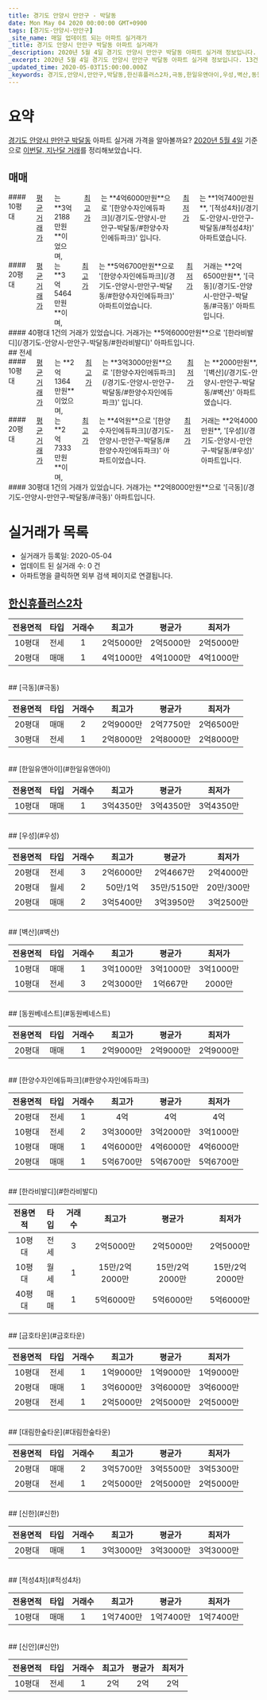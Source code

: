 ```yaml
---
title: 경기도 안양시 만안구 - 박달동
date: Mon May 04 2020 00:00:00 GMT+0900
tags: [경기도-안양시-만안구]
_site_name: 매일 업데이트 되는 아파트 실거래가
_title: 경기도 안양시 만안구 박달동 아파트 실거래가
_description: 2020년 5월 4일 경기도 안양시 만안구 박달동 아파트 실거래 정보입니다. 13건 아파트 정보가 있습니다.
_excerpt: 2020년 5월 4일 경기도 안양시 만안구 박달동 아파트 실거래 정보입니다. 13건 아파트 정보가 있습니다.
_updated_time: 2020-05-03T15:00:00.000Z
_keywords: 경기도,안양시,만안구,박달동,한신휴플러스2차,극동,한일유앤아이,우성,벽산,동원베네스트,한양수자인에듀파크,한라비발디,금호타운,대림한숲타운,신한,적성4차,신안
---
```





# 요약
<ins>경기도 안양시 만안구 박달동</ins> 아파트 실거래 가격을 알아볼까요? <ins>2020년 5월 4일</ins> 기준으로 <ins>이번달, 지난달 거래</ins>를 정리해보았습니다.

## 매매
<div class="container">
<div class="six columns" markdown="1">
#### 10평대
<ins>평균 거래가</ins>는 **3억2188만원**이었으며, <ins>최고가</ins>는 **4억6000만원**으로 '[한양수자인에듀파크](/경기도-안양시-만안구-박달동/#한양수자인에듀파크)' 입니다. <ins>최저가</ins>는 **1억7400만원**, '[적성4차](/경기도-안양시-만안구-박달동/#적성4차)' 아파트였습니다.
</div>
<div class="six columns" markdown="1">
#### 20평대
<ins>평균 거래가</ins>는 **3억5464만원**이며, <ins>최고가</ins>는 **5억6700만원**으로 '[한양수자인에듀파크](/경기도-안양시-만안구-박달동/#한양수자인에듀파크)' 아파트이었습니다. <ins>최저가</ins> 거래는 **2억6500만원**, '[극동](/경기도-안양시-만안구-박달동/#극동)' 아파트입니다.
</div>
</div>
<div class="container">
<div class="twelve columns" markdown="1">
#### 40평대
1건의 거래가 있었습니다. 거래가는 **5억6000만원**으로 '[한라비발디](/경기도-안양시-만안구-박달동/#한라비발디)' 아파트입니다.
</div>
</div>
## 전세
<div class="container">
<div class="six columns" markdown="1">
#### 10평대
<ins>평균 거래가</ins>는 **2억1364만원**이었으며, <ins>최고가</ins>는 **3억3000만원**으로 '[한양수자인에듀파크](/경기도-안양시-만안구-박달동/#한양수자인에듀파크)' 입니다. <ins>최저가</ins>는 **2000만원**, '[벽산](/경기도-안양시-만안구-박달동/#벽산)' 아파트였습니다.
</div>
<div class="six columns" markdown="1">
#### 20평대
<ins>평균 거래가</ins>는 **2억7333만원**이며, <ins>최고가</ins>는 **4억원**으로 '[한양수자인에듀파크](/경기도-안양시-만안구-박달동/#한양수자인에듀파크)' 아파트이었습니다. <ins>최저가</ins> 거래는 **2억4000만원**, '[우성](/경기도-안양시-만안구-박달동/#우성)' 아파트입니다.
</div>
</div>
<div class="container">
<div class="twelve columns" markdown="1">
#### 30평대
1건의 거래가 있었습니다. 거래가는 **2억8000만원**으로 '[극동](/경기도-안양시-만안구-박달동/#극동)' 아파트입니다.
</div>
</div>



# 실거래가 목록
- 실거래가 등록일: 2020-05-04
- 업데이트 된 실거래 수: 0 건
- 아파트명을 클릭하면 외부 검색 페이지로 연결됩니다.

## [한신휴플러스2차](#한신휴플러스2차)

|전용면적|타입|거래수|최고가|평균가|최저가|
|:---:|:---:|:---:|:---:|:---:|:---:|
|10평대|<span class="deal-type-2">전세</span>|1|2억5000만|2억5000만|2억5000만|
|20평대|<span class="deal-type-1">매매</span>|1|4억1000만|4억1000만|4억1000만|

<br/>
## [극동](#극동)

|전용면적|타입|거래수|최고가|평균가|최저가|
|:---:|:---:|:---:|:---:|:---:|:---:|
|20평대|<span class="deal-type-1">매매</span>|2|2억9000만|2억7750만|2억6500만|
|30평대|<span class="deal-type-2">전세</span>|1|2억8000만|2억8000만|2억8000만|

<br/>
## [한일유앤아이](#한일유앤아이)

|전용면적|타입|거래수|최고가|평균가|최저가|
|:---:|:---:|:---:|:---:|:---:|:---:|
|10평대|<span class="deal-type-1">매매</span>|1|3억4350만|3억4350만|3억4350만|

<br/>
## [우성](#우성)

|전용면적|타입|거래수|최고가|평균가|최저가|
|:---:|:---:|:---:|:---:|:---:|:---:|
|20평대|<span class="deal-type-2">전세</span>|3|2억6000만|2억4667만|2억4000만|
|20평대|<span class="deal-type-3">월세</span>|2|50만/1억|35만/5150만|20만/300만|
|20평대|<span class="deal-type-1">매매</span>|2|3억5400만|3억3950만|3억2500만|

<br/>
## [벽산](#벽산)

|전용면적|타입|거래수|최고가|평균가|최저가|
|:---:|:---:|:---:|:---:|:---:|:---:|
|10평대|<span class="deal-type-1">매매</span>|1|3억1000만|3억1000만|3억1000만|
|10평대|<span class="deal-type-2">전세</span>|3|2억3000만|1억667만|2000만|

<br/>
## [동원베네스트](#동원베네스트)

|전용면적|타입|거래수|최고가|평균가|최저가|
|:---:|:---:|:---:|:---:|:---:|:---:|
|20평대|<span class="deal-type-1">매매</span>|1|2억9000만|2억9000만|2억9000만|

<br/>
## [한양수자인에듀파크](#한양수자인에듀파크)

|전용면적|타입|거래수|최고가|평균가|최저가|
|:---:|:---:|:---:|:---:|:---:|:---:|
|20평대|<span class="deal-type-2">전세</span>|1|4억|4억|4억|
|10평대|<span class="deal-type-2">전세</span>|2|3억3000만|3억2000만|3억1000만|
|10평대|<span class="deal-type-1">매매</span>|1|4억6000만|4억6000만|4억6000만|
|20평대|<span class="deal-type-1">매매</span>|1|5억6700만|5억6700만|5억6700만|

<br/>
## [한라비발디](#한라비발디)

|전용면적|타입|거래수|최고가|평균가|최저가|
|:---:|:---:|:---:|:---:|:---:|:---:|
|10평대|<span class="deal-type-2">전세</span>|3|2억5000만|2억5000만|2억5000만|
|10평대|<span class="deal-type-3">월세</span>|1|15만/2억2000만|15만/2억2000만|15만/2억2000만|
|40평대|<span class="deal-type-1">매매</span>|1|5억6000만|5억6000만|5억6000만|

<br/>
## [금호타운](#금호타운)

|전용면적|타입|거래수|최고가|평균가|최저가|
|:---:|:---:|:---:|:---:|:---:|:---:|
|10평대|<span class="deal-type-2">전세</span>|1|1억9000만|1억9000만|1억9000만|
|20평대|<span class="deal-type-1">매매</span>|1|3억6000만|3억6000만|3억6000만|
|20평대|<span class="deal-type-2">전세</span>|1|2억5000만|2억5000만|2억5000만|

<br/>
## [대림한숲타운](#대림한숲타운)

|전용면적|타입|거래수|최고가|평균가|최저가|
|:---:|:---:|:---:|:---:|:---:|:---:|
|20평대|<span class="deal-type-1">매매</span>|2|3억5700만|3억5500만|3억5300만|
|20평대|<span class="deal-type-2">전세</span>|1|2억5000만|2억5000만|2억5000만|

<br/>
## [신한](#신한)

|전용면적|타입|거래수|최고가|평균가|최저가|
|:---:|:---:|:---:|:---:|:---:|:---:|
|20평대|<span class="deal-type-1">매매</span>|1|3억3000만|3억3000만|3억3000만|

<br/>
## [적성4차](#적성4차)

|전용면적|타입|거래수|최고가|평균가|최저가|
|:---:|:---:|:---:|:---:|:---:|:---:|
|10평대|<span class="deal-type-1">매매</span>|1|1억7400만|1억7400만|1억7400만|

<br/>
## [신안](#신안)

|전용면적|타입|거래수|최고가|평균가|최저가|
|:---:|:---:|:---:|:---:|:---:|:---:|
|10평대|<span class="deal-type-2">전세</span>|1|2억|2억|2억|

<br/>



